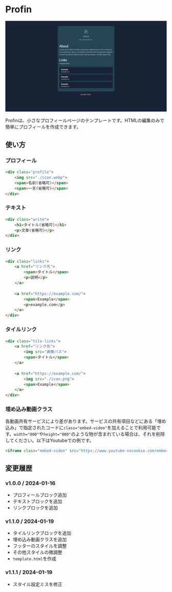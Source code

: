 # Profin
![](./sample.png)

Profinは、小さなプロフィールページのテンプレートです。HTMLの編集のみで簡単にプロフィールを作成できます。

## 使い方

### プロフィール
```html
<div class="profile">
    <img src="./icon.webp">
    <span>名前(省略可)</span>
    <span>一言(省略可)</span>
</div>
```

### テキスト
```html
<div class="write">
    <h1>タイトル(省略可)</h1>
    <p>文章(省略可)</p>
</div>
```

### リンク
```html
<div class="links">
    <a href="リンク先">
        <span>タイトル</span>
        <p>説明</p>
    </a>

    <a href="https://example.com/">
        <span>Example</span>
        <p>example.com</p>
    </a>
</div>
```

### タイルリンク
```html
<div class="tile-links">
    <a href="リンク先">
        <img src="画像パス">
        <span>タイトル</span>
    </a>

    <a href="https://example.com/">
        <img src="./icon.png">
        <span>Example</span>
    </a>
</div>
```

### 埋め込み動画クラス
各動画共有サービスにより差があります。サービスの共有項目などにある「埋め込み」で指定されたコードに`class="embed-video"`を加えることで利用可能です。`width="000"`や`height="000"`のような物が含まれている場合は、それを削除してください。以下はYoutubeでの例です。

```html
<iframe class="embed-video" src="https://www.youtube-nocookie.com/embed/ywXQ9SqsaBQ" frameborder="0" allow="accelerometer; autoplay; clipboard-write; encrypted-media; gyroscope; picture-in-picture; web-share" allowfullscreen></iframe>
```

## 変更履歴

### v1.0.0 / 2024-01-16
- プロフィールブロック追加
- テキストブロックを追加
- リンクブロックを追加

### v1.1.0 / 2024-01-19
- タイルリンクブロックを追加
- 埋め込み動画クラスを追加
- フッターのスタイルを調整
- その他スタイルの微調整
- `template.html`を作成

### v1.1.1 / 2024-01-19
- スタイル設定ミスを修正